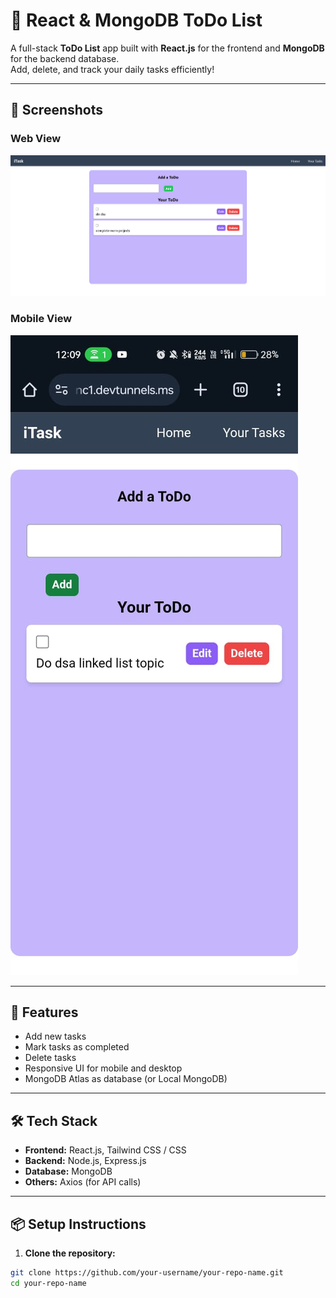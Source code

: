 # 📝 React & MongoDB ToDo List

A full-stack **ToDo List** app built with **React.js** for the frontend and **MongoDB** for the backend database.  
Add, delete, and track your daily tasks efficiently!

---

## 📸 Screenshots

### Web View
![ToDo App Screenshot](./todo.png)

### Mobile View
![ToDo App Mobile Screenshot](./phone.jpg)

---

## 🚀 Features

- Add new tasks
- Mark tasks as completed
- Delete tasks
- Responsive UI for mobile and desktop
- MongoDB Atlas as database (or Local MongoDB)

---

## 🛠️ Tech Stack

- **Frontend:** React.js, Tailwind CSS / CSS
- **Backend:** Node.js, Express.js
- **Database:** MongoDB
- **Others:** Axios (for API calls)

---

## 📦 Setup Instructions

1. **Clone the repository:**

```bash
git clone https://github.com/your-username/your-repo-name.git
cd your-repo-name
